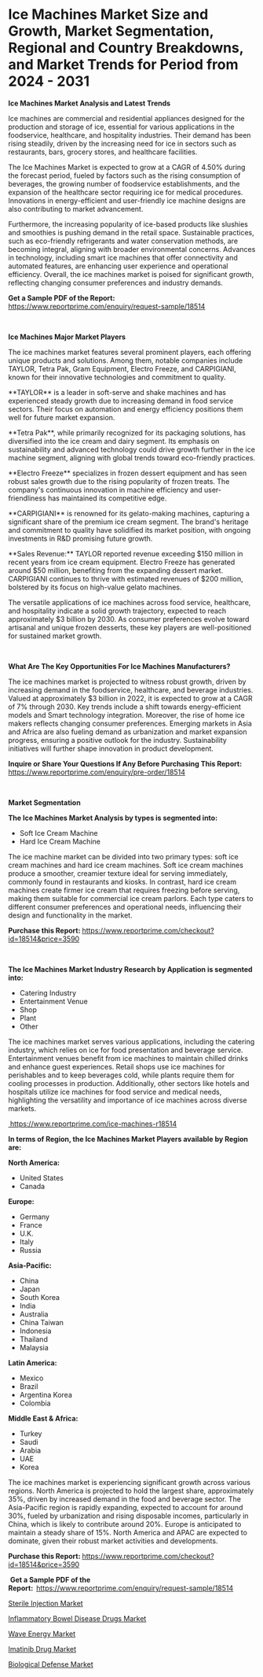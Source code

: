 <p><h1>Ice Machines Market Size and Growth, Market Segmentation, Regional and Country Breakdowns, and Market Trends for Period from 2024 -  2031</h1></p><p><strong>Ice Machines Market Analysis and Latest Trends</strong></p>
<p><p>Ice machines are commercial and residential appliances designed for the production and storage of ice, essential for various applications in the foodservice, healthcare, and hospitality industries. Their demand has been rising steadily, driven by the increasing need for ice in sectors such as restaurants, bars, grocery stores, and healthcare facilities.</p><p>The Ice Machines Market is expected to grow at a CAGR of 4.50% during the forecast period, fueled by factors such as the rising consumption of beverages, the growing number of foodservice establishments, and the expansion of the healthcare sector requiring ice for medical procedures. Innovations in energy-efficient and user-friendly ice machine designs are also contributing to market advancement. </p><p>Furthermore, the increasing popularity of ice-based products like slushies and smoothies is pushing demand in the retail space. Sustainable practices, such as eco-friendly refrigerants and water conservation methods, are becoming integral, aligning with broader environmental concerns. Advances in technology, including smart ice machines that offer connectivity and automated features, are enhancing user experience and operational efficiency. Overall, the ice machines market is poised for significant growth, reflecting changing consumer preferences and industry demands.</p></p>
<p><strong>Get a Sample PDF of the Report:&nbsp;</strong> <a href="https://www.reportprime.com/enquiry/request-sample/18514?utm_campaign=1159&utm_medium=2&utm_source=Github&utm_content=ia&utm_term=21112024&utm_id=ice-machines">https://www.reportprime.com/enquiry/request-sample/18514</a></p>
<p>&nbsp;</p>
<p><strong>Ice Machines Major Market Players</strong></p>
<p><p>The ice machines market features several prominent players, each offering unique products and solutions. Among them, notable companies include TAYLOR, Tetra Pak, Gram Equipment, Electro Freeze, and CARPIGIANI, known for their innovative technologies and commitment to quality.</p><p>**TAYLOR** is a leader in soft-serve and shake machines and has experienced steady growth due to increasing demand in food service sectors. Their focus on automation and energy efficiency positions them well for future market expansion. </p><p>**Tetra Pak**, while primarily recognized for its packaging solutions, has diversified into the ice cream and dairy segment. Its emphasis on sustainability and advanced technology could drive growth further in the ice machine segment, aligning with global trends toward eco-friendly practices.</p><p>**Electro Freeze** specializes in frozen dessert equipment and has seen robust sales growth due to the rising popularity of frozen treats. The company's continuous innovation in machine efficiency and user-friendliness has maintained its competitive edge.</p><p>**CARPIGIANI** is renowned for its gelato-making machines, capturing a significant share of the premium ice cream segment. The brand's heritage and commitment to quality have solidified its market position, with ongoing investments in R&D promising future growth.</p><p>**Sales Revenue:** TAYLOR reported revenue exceeding $150 million in recent years from ice cream equipment. Electro Freeze has generated around $50 million, benefiting from the expanding dessert market. CARPIGIANI continues to thrive with estimated revenues of $200 million, bolstered by its focus on high-value gelato machines.</p><p>The versatile applications of ice machines across food service, healthcare, and hospitality indicate a solid growth trajectory, expected to reach approximately $3 billion by 2030. As consumer preferences evolve toward artisanal and unique frozen desserts, these key players are well-positioned for sustained market growth.</p></p>
<p>&nbsp;</p>
<p><strong>What Are The Key Opportunities For Ice Machines Manufacturers?</strong></p>
<p><p>The ice machines market is projected to witness robust growth, driven by increasing demand in the foodservice, healthcare, and beverage industries. Valued at approximately $3 billion in 2022, it is expected to grow at a CAGR of 7% through 2030. Key trends include a shift towards energy-efficient models and Smart technology integration. Moreover, the rise of home ice makers reflects changing consumer preferences. Emerging markets in Asia and Africa are also fueling demand as urbanization and market expansion progress, ensuring a positive outlook for the industry. Sustainability initiatives will further shape innovation in product development.</p></p>
<p><strong>Inquire or Share Your Questions If Any Before Purchasing This Report:</strong> <a href="https://www.reportprime.com/enquiry/pre-order/18514?utm_campaign=1159&utm_medium=2&utm_source=Github&utm_content=ia&utm_term=21112024&utm_id=ice-machines">https://www.reportprime.com/enquiry/pre-order/18514</a></p>
<p>&nbsp;</p>
<p><strong>Market Segmentation</strong></p>
<p><strong>The Ice Machines Market Analysis by types is segmented into:</strong></p>
<p><ul><li>Soft Ice Cream Machine</li><li>Hard Ice Cream Machine</li></ul></p>
<p><p>The ice machine market can be divided into two primary types: soft ice cream machines and hard ice cream machines. Soft ice cream machines produce a smoother, creamier texture ideal for serving immediately, commonly found in restaurants and kiosks. In contrast, hard ice cream machines create firmer ice cream that requires freezing before serving, making them suitable for commercial ice cream parlors. Each type caters to different consumer preferences and operational needs, influencing their design and functionality in the market.</p></p>
<p><strong>Purchase this Report:&nbsp;</strong><a href="https://www.reportprime.com/checkout?id=18514&price=3590&utm_campaign=1159&utm_medium=2&utm_source=Github&utm_content=ia&utm_term=21112024&utm_id=ice-machines">https://www.reportprime.com/checkout?id=18514&price=3590</a></p>
<p>&nbsp;</p>
<p><strong>The Ice Machines Market Industry Research by Application is segmented into:</strong></p>
<p><ul><li>Catering Industry</li><li>Entertainment Venue</li><li>Shop</li><li>Plant</li><li>Other</li></ul></p>
<p><p>The ice machines market serves various applications, including the catering industry, which relies on ice for food presentation and beverage service. Entertainment venues benefit from ice machines to maintain chilled drinks and enhance guest experiences. Retail shops use ice machines for perishables and to keep beverages cold, while plants require them for cooling processes in production. Additionally, other sectors like hotels and hospitals utilize ice machines for food service and medical needs, highlighting the versatility and importance of ice machines across diverse markets.</p></p>
<p><a href="https://www.reportprime.com/ice-machines-r18514?utm_campaign=1159&utm_medium=2&utm_source=Github&utm_content=ia&utm_term=21112024&utm_id=ice-machines">&nbsp;https://www.reportprime.com/ice-machines-r18514</a></p>
<p><strong>In terms of Region, the Ice Machines Market Players available by Region are:</strong></p>
<p>
    <p> <strong> North America: </strong>
        <ul>
            <li>United States</li>
            <li>Canada</li>
        </ul>
        </p> 
    <p> <strong> Europe: </strong>
        <ul>
            <li>Germany</li>
            <li>France</li>
            <li>U.K.</li>
            <li>Italy</li>
            <li>Russia</li>
        </ul>
        </p> 
    <p> <strong> Asia-Pacific: </strong>
        <ul>
            <li>China</li>
            <li>Japan</li>
            <li>South Korea</li>
            <li>India</li>
            <li>Australia</li>
            <li>China Taiwan</li>
            <li>Indonesia</li>
            <li>Thailand</li>
            <li>Malaysia</li>
        </ul>
        </p> 
    <p> <strong> Latin America: </strong>
        <ul>
            <li>Mexico</li>
            <li>Brazil</li>
            <li>Argentina Korea</li>
            <li>Colombia</li>
        </ul>
        </p> 
    <p> <strong> Middle East & Africa: </strong>
        <ul>
            <li>Turkey</li>
            <li>Saudi</li>
            <li>Arabia</li>
            <li>UAE</li>
            <li>Korea</li>
        </ul>
    </p>
    </p>
<p><p>The ice machines market is experiencing significant growth across various regions. North America is projected to hold the largest share, approximately 35%, driven by increased demand in the food and beverage sector. The Asia-Pacific region is rapidly expanding, expected to account for around 30%, fueled by urbanization and rising disposable incomes, particularly in China, which is likely to contribute around 20%. Europe is anticipated to maintain a steady share of 15%. North America and APAC are expected to dominate, given their robust market activities and developments.</p></p>
<p><strong>Purchase this Report: </strong><a href="https://www.reportprime.com/checkout?id=18514&price=3590&utm_campaign=1159&utm_medium=2&utm_source=Github&utm_content=ia&utm_term=21112024&utm_id=ice-machines">https://www.reportprime.com/checkout?id=18514&price=3590</a></p>
<p>&nbsp;<strong>Get a Sample PDF of the Report:&nbsp;&nbsp;</strong><a href="https://www.reportprime.com/enquiry/request-sample/18514?utm_campaign=1159&utm_medium=2&utm_source=Github&utm_content=ia&utm_term=21112024&utm_id=ice-machines">https://www.reportprime.com/enquiry/request-sample/18514</a></p>
<p><strong></strong></p>
<p><p><a href="https://www.linkedin.com/pulse/sterile-injection-market-review-strategic-growth-forecasted-fvgie?utm_campaign=1159&utm_medium=2&utm_source=Github&utm_content=ia&utm_term=21112024&utm_id=ice-machines">Sterile Injection Market</a></p><p><a href="https://issuu.com/reportprime-2/docs/inflammatory-bowel-disease-drugs-ma_8741103751f360?utm_campaign=1159&utm_medium=2&utm_source=Github&utm_content=ia&utm_term=21112024&utm_id=ice-machines">Inflammatory Bowel Disease Drugs Market</a></p><p><a href="https://www.linkedin.com/pulse/competitive-landscape-analysis-wave-energy-market-highlighting-3q0me?utm_campaign=1159&utm_medium=2&utm_source=Github&utm_content=ia&utm_term=21112024&utm_id=ice-machines">Wave Energy Market</a></p><p><a href="https://issuu.com/reportprime-2/docs/imatinib-drug-market-size-2030.pptx_bb7d59f3bbae0e?utm_campaign=1159&utm_medium=2&utm_source=Github&utm_content=ia&utm_term=21112024&utm_id=ice-machines">Imatinib Drug Market</a></p><p><a href="https://www.linkedin.com/pulse/latest-market-research-indicates-rapid-growth-biological-defense-pzxqe?utm_campaign=1159&utm_medium=2&utm_source=Github&utm_content=ia&utm_term=21112024&utm_id=ice-machines">Biological Defense Market</a></p></p>